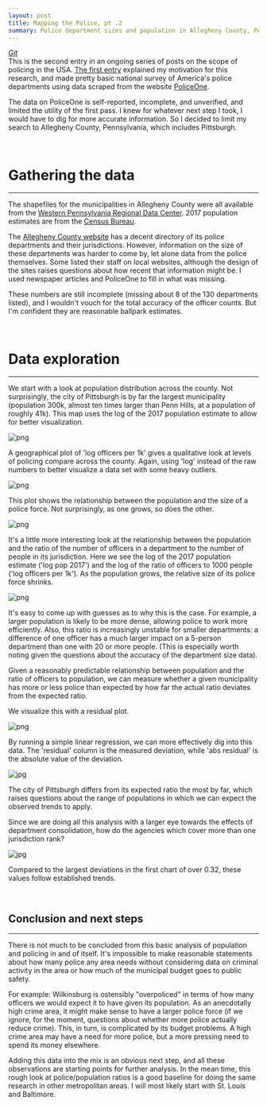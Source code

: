 ```yaml
---
layout: post
title: Mapping the Police, pt .2
summary: Police department sizes and population in Allegheny County, PA
---
```

_[Git](https://github.com/afriedman412/police_mapping_ag_county)_   
This is the second entry in an ongoing series of posts on the scope of policing in the USA. [The first entry](https://afriedman412.github.io/Mapping-the-Police-v1.0/) explained my motivation for this research, and made pretty basic national survey of America's police departments using data scraped from the website [PoliceOne](http://www.policeone.com).

The data on PoliceOne is self-reported, incomplete, and unverified, and limited the utility of the first pass. I knew for whatever next step I took, I would have to dig for more accurate information. So I decided to limit my search to Allegheny County, Pennsylvania, which includes Pittsburgh.

<br>

# Gathering the data
---
The shapefiles for the municipalities in Allegheny County were all available from the [Western Pennsylvania Regional Data Center](https://data.wprdc.org/dataset/allegheny-county-municipal-boundaries). 2017 population estimates are from the [Census Bureau](https://factfinder.census.gov/faces/nav/jsf/pages/index.xhtml).

The [Allegheny County website](http://www.alleghenycounty.us/emergency-services/police-departments.aspx) has a decent directory of its police departments and their jurisdictions. However, information on the size of these departments was harder to come by, let alone data from the police themselves. Some listed their staff on local websites, although the design of the sites raises questions about how recent that information might be. I used newspaper articles and PoliceOne to fill in what was missing. 

These numbers are still incomplete (missing about 8 of the 130 departments listed), and I wouldn't vouch for the total accuracy of the officer counts. But I'm confident they are reasonable ballpark estimates.

<br>

# Data exploration
---
We start with a look at population distribution across the county. Not surprisingly, the city of Pittsburgh is by far the largest municipality (population 300k, almost ten times larger than Penn Hills, at a population of roughly 41k). This map uses the log of the 2017 population estimate to allow for better visualization.

![png](../images/technical%20notebook_files/technical%20notebook_23_0.png)

A geographical plot of 'log officers per 1k' gives a qualitative look at levels of policing compare across the county. Again, using 'log' instead of the raw numbers to better visualize a data set with some heavy outliers.

![png](../images/technical%20notebook_files/technical%20notebook_27_0.png)

This plot shows the relationship between the population and the size of a police force. Not surprisingly, as one grows, so does the other. 

![png](../images/technical%20notebook_files/technical%20notebook_29_0.png)

It's a little more interesting look at the relationship between the population and the ratio of the number of officers in a department to the number of people in its jurisdiction. Here we see the log of the 2017 population estimate ('log pop 2017') and the log of the ratio of officers to 1000 people ('log officers per 1k'). As the population grows, the relative size of its police force shrinks.

![png](../images/technical%20notebook_files/technical%20notebook_31_0.png)

It's easy to come up with guesses as to why this is the case. For example, a larger population is likely to be more dense, allowing police to work more efficiently. Also, this ratio is increasingly unstable for smaller departments: a difference of one officer has a much larger impact on a 5-person department than one with 20 or more people. (This is especially worth noting given the questions about the accuracy of the department size data).

Given a reasonably predictable relationship between population and the ratio of officers to population, we can measure whether a given municipality has more or less police than expected by how far the actual ratio deviates from the expected ratio.

We visualize this with a residual plot.

![png](../images/technical%20notebook_files/technical%20notebook_33_0.png)

By running a simple linear regression, we can more effectively dig into this data. The 'residual' column is the measured deviation, while 'abs residual' is the absolute value of the deviation.

![jpg](../images/technical%20notebook_files/residual_plot.jpg)

The city of Pittsburgh differs from its expected ratio the most by far, which raises questions about the range of populations in which we can expect the observed trends to apply. 

Since we are doing all this analysis with a larger eye towards the effects of department consolidation, how do the agencies which cover more than one jurisdiction rank?

![jpg](../images/technical%20notebook_files/resid_plot_jurisdictions.jpg)

Compared to the largest deviations in the first chart of over 0.32, these values follow established trends.

<br>

## Conclusion and next steps
---
There is not much to be concluded from this basic analysis of population and policing in and of itself. It's impossible to make reasonable statements about how many police any area needs without considering data on criminal activity in the area or how much of the municipal budget goes to public safety.

For example: Wilkinsburg is ostensibly "overpoliced" in terms of how many officers we would expect it to have given its population. As an anecdotally high crime area, it might make sense to have a larger police force (if we ignore, for the moment, questions about whether more police actually reduce crime). This, in turn, is complicated by its budget problems. A high crime area may have a need for more police, but a more pressing need to spend its money elsewhere.

Adding this data into the mix is an obvious next step, and all these observations are starting points for further analysis. In the mean time, this rough look at police/population ratios is a good baseline for doing the same research in other metropolitan areas. I will most likely start with St. Louis and Baltimore.

